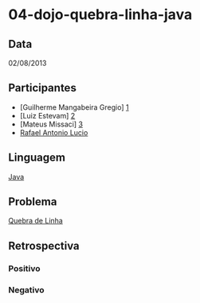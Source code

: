 04-dojo-quebra-linha-java
=========================

## Data

02/08/2013

## Participantes

* [Guilherme Mangabeira Gregio] [1]
* [Luiz Estevam] [2]
* [Mateus Missaci] [3]
* [Rafael Antonio Lucio][4]

## Linguagem

[Java][5]

## Problema

[Quebra de Linha][6]

## Retrospectiva

### Positivo

### Negativo

[1]: https://github.com/guilhermegregio
[2]: https://github.com/lestevam
[3]: https://github.com/missaci
[4]: https://github.com/RafaelLucio
[5]: http://pt.wikipedia.org/wiki/Java_(linguagem_de_programação)
[6]: http://dojopuzzles.com/problemas/exibe/quebra-de-linha/
